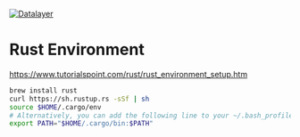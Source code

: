 [![Datalayer](https://assets.datalayer.design/datalayer-25.svg)](https://datalayer.io)

# Rust Environment

https://www.tutorialspoint.com/rust/rust_environment_setup.htm

```bash
brew install rust
curl https://sh.rustup.rs -sSf | sh
source $HOME/.cargo/env
# Alternatively, you can add the following line to your ~/.bash_profile.
export PATH="$HOME/.cargo/bin:$PATH"
````
